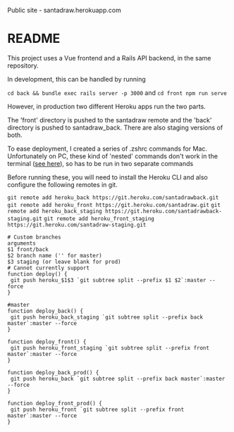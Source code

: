 Public site - santadraw.herokuapp.com

# README

This project uses a Vue frontend and a Rails API backend, in the same repository.
 
 In development, this can be handled by running 
 
 `cd back && bundle exec rails server -p 3000`
 and
 `cd front npm run serve`
 
 However, in production two different Heroku apps run the two parts.
 
 The 'front' directory is pushed to the santadraw remote and the 'back' directory is pushed to santadraw_back. There are also staging versions of both.
 
 To ease deployment, I created a series of .zshrc commands for Mac.
 Unfortunately on PC, these kind of 'nested' commands don't work in the terminal ([see here](https://stackoverflow.com/a/28904116/8940624)), so has to be run in two separate commands
 
 
 
 Before running these, you will need to install the Heroku CLI and also configure the following remotes in git.  
 
 `git remote add heroku_back https://git.heroku.com/santadrawback.git`
 `git remote add heroku_front https://git.heroku.com/santadraw.git`
 `git remote add heroku_back_staging https://git.heroku.com/santadrawback-staging.git`
 `git remote add heroku_front_staging https://git.heroku.com/santadraw-staging.git`
 
 
 ```
# Custom branches
arguments 
$1 front/back 
$2 branch name ('' for master)
$3 staging (or leave blank for prod)
# Cannot currently support 
function deploy() {
  git push heroku_$1$3 `git subtree split --prefix $1 $2`:master --force
}

#master
function deploy_back() {
  git push heroku_back_staging `git subtree split --prefix back master`:master --force
}

function deploy_front() {
  git push heroku_front_staging `git subtree split --prefix front master`:master --force
}

function deploy_back_prod() {
  git push heroku_back `git subtree split --prefix back master`:master --force
}

function deploy_front_prod() {
  git push heroku_front `git subtree split --prefix front master`:master --force
}


```
